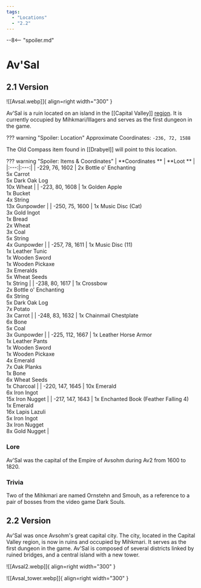 ```yaml
---
tags:
  - "Locations"
  - "2.2"
---
```


--8<-- "spoiler.md"

# Av'Sal

## 2.1 Version

![[Avsal.webp]]{ align=right width="300" }

Av'Sal is a ruin located on an island in the [[Capital Valley]] [region](/Regions). It is currently occupied by Mihkmari/Illagers and serves as the first dungeon
in the game.

??? warning "Spoiler: Location"
    Approximate Coordinates: `-236, 72, 1588`

The Old Compass item found in [[Drabyel]] will point to this location.

??? warning "Spoiler: Items & Coordinates"
    | **Coordinates ** | **Loot ** |
    |:---:|:---:|
    | -229, 76, 1602 | 2x Bottle o' Enchanting <br>5x Carrot <br> 5x Dark Oak Log<br> 10x Wheat |
    | -223, 80, 1608 | 1x Golden Apple <br>1x Bucket <br>4x String <br>13x Gunpowder |
    | -250, 75, 1600 | 1x Music Disc (Cat) <br>3x Gold Ingot <br>1x Bread <br>2x Wheat <br>3x Coal <br> 5x String <br> 4x Gunpowder |
    | -257, 78, 1611 | 1x Music Disc (11) <br>1x Leather Tunic <br>1x Wooden Sword <br>1x Wooden Pickaxe <br>3x Emeralds <br>5x Wheat Seeds <br>1x String |
    | -238, 80, 1617 | 1x Crossbow <br>2x Bottle o' Enchanting <br>6x String <br>5x Dark Oak Log <br>7x Potato <br>3x Carrot |
    | -248, 83, 1632 | 1x Chainmail Chestplate <br>6x Bone <br>5x Coal <br>3x Gunpowder |
    | -225, 112, 1667 | 1x Leather Horse Armor <br>1x Leather Pants <br>1x Wooden Sword <br>1x Wooden Pickaxe <br>4x Emerald <br>7x Oak Planks <br>1x Bone <br>6x Wheat Seeds <br>1x Charcoal |
    | -220, 147, 1645 | 10x Emerald <br>6x Iron Ingot <br>15x Iron Nugget |
    | -217, 147, 1643 | 1x Enchanted Book (Feather Falling 4) <br>1x Emerald <br>16x Lapis Lazuli <br>5x Iron Ingot <br>3x Iron Nugget <br>8x Gold Nugget |

### Lore

Av'Sal was the capital of the Empire of Avsohm during Av2 from 1600 to 1820.

### Trivia

Two of the Mihkmari are named Ornstehn and Smouh, as a reference to a pair of bosses from the video game Dark Souls.

## 2.2 Version

Av'Sal was once Avsohm's great capital city. The city, located in the Capital Valley region, is now in ruins and occupied by Mihkmari. It serves as the first dungeon in the game.
Av'Sal is composed of several districts linked by ruined bridges, and a central island with a new tower.

![[Avsal2.webp]]{ align=right width="300" }

![[Avsal_tower.webp]]{ align=right width="300" }

